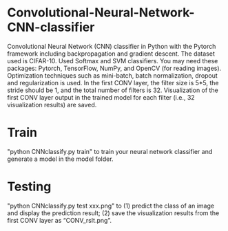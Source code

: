 # Convolutional-Neural-Network-CNN-classifier
Convolutional Neural Network (CNN) classifier in Python with the Pytorch framework including backpropagation and gradient descent. The dataset used is CIFAR-10.  Used Softmax and SVM classifiers. You may need these packages: Pytorch, TensorFlow, NumPy, and OpenCV (for reading images). Optimization techniques such as mini-batch, batch normalization, dropout and regularization is used. In the first CONV layer, the filter size is 5*5, the stride should be 1, and the total number of filters is 32. Visualization of the first CONV layer output in the trained model for each filter (i.e., 32 visualization results) are saved.

# Train
"python CNNclassify.py train" to train your neural network classifier and generate a model in the model folder.

# Testing
"python CNNclassify.py test xxx.png" to
(1) predict the class of an image and display the prediction result;
(2) save the visualization results from the first CONV layer as “CONV_rslt.png”.
